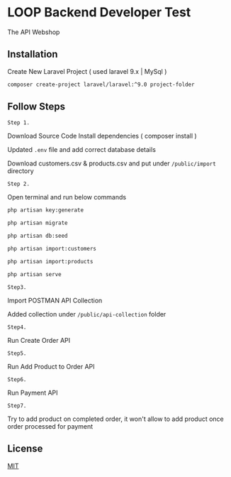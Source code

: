 # LOOP Backend Developer Test


The API Webshop

## Installation

Create New Laravel Project ( used laravel 9.x | MySql )
```bash
composer create-project laravel/laravel:^9.0 project-folder
```

## Follow Steps

```Step 1.```

Download Source Code
Install dependencies ( composer install )

Updated ```.env``` file and add correct database details

Download customers.csv & products.csv and put under ```/public/import ``` directory

```Step 2.```

Open terminal and run below commands
```bash
php artisan key:generate
```
```bash
php artisan migrate
```
```bash
php artisan db:seed
```
```bash
php artisan import:customers 
```
```bash
php artisan import:products 
```
```bash
php artisan serve
```

```Step3.```

Import POSTMAN API Collection

Added collection under ```/public/api-collection``` folder

```Step4.```

Run Create Order API


```Step5.```


Run Add Product to Order API

```Step6.```

Run Payment API

```Step7.```

Try to add product on completed order, it won't allow to add product once order processed for payment

## License

[MIT](https://choosealicense.com/licenses/mit/)